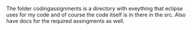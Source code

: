 The folder codingassignments is a directory with eveything that eclipse uses for my code and of course the code itself is in there in the src.
Also have docs for the required assingments as well.
